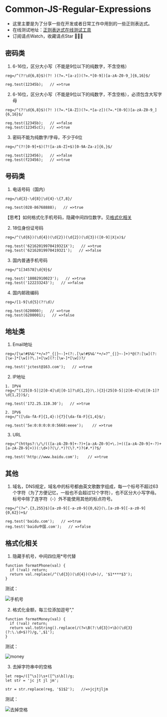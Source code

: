 # Common-JS-Regular-Expressions
- 这里主要是为了分享一些在开发或者日常工作中用到的一些正则表达式。
- 在线测试地址：[正则表达式在线测试工具](https://c.runoob.com/front-end/854)
- 订阅请点Watch，收藏请点Star 👋👋👋

## 密码类
1. 6-16位，区分大小写（不能是9位以下的纯数字，不含空格）
```
reg=/^(?!\d{6,8}$)(?! )(?=.*[a-z])(?=.*[0-9])[a-zA-Z0-9_]{6,16}$/

reg.test(12345b);   // =>true
```

2. 6-16位，区分大小写（不能是9位以下的纯数字，不含空格），必须包含大写字母
```
reg=/^(?!\d{6,8}$)(?! )(?=.*[A-Z])(?=.*[a-z])(?=.*[0-9])[a-zA-Z0-9_]{6,16}$/

reg.test(12345b);   // =>false
reg.test(12345cC);  // =>true
```

3. 密码不能为纯数字/字母，不少于6位
```
reg=/^(?![0-9]+$)(?![a-zA-Z]+$)[0-9A-Za-z]{6,}$/

reg.test(123456);   // =>false
reg.test(f23456);   // =>true
```

## 号码类
1. 电话号码（国内）
```
reg=/\d{3}-\d{8}|\d{4}-\{7,8}/

reg.test(028-86768888);   // =>true
```
【思考】如何格式化手机号码，隐藏中间四位数字。见[格式化相关](#格式化相关)

2. 18位身份证号码
```
reg=/^(\d{6})(\d{4})(\d{2})(\d{2})(\d{3})([0-9]|X|x)$/

reg.test('62162019970419321X');   // =>true
reg.test('62162019970419321');   // =>false
```

3. 国内普通手机号码
```
reg=/^1[34578]\d{9}$/

reg.test('18082910023');   // =>true
reg.test('122233243');   // =>false
```

4. 国内邮政编码
```
reg=/[1-9]\d{5}(?!\d)/

reg.test(620000);   // =>true
reg.test(6200001);   // =>false
```
## 地址类

1. Email地址
```
reg=/[\w!#$%&'*+/=?^_{|}~-]+(?:.[\w!#$%&'*+/=?^_{|}~-]+)*@(?:[\w](?:[\w-]*[\w])?\.)+[\w](?:[\w-]*[\w])?/

reg.test('jctest@163.com');   // =>true
```

2. IP地址
```
1. IPV4
reg=/^((25[0-5]|2[0-4]\d|[0-1]?\d{1,2})\.){3}(25[0-5]|2[0-4]\d|[0-1]?\d{1,2})$/;

reg.test('172.25.110.30');   // =>true

2. IPV6
reg=/^([\da-fA-F]{1,4}:){7}[\da-fA-F]{1,4}$/;

reg.test('5e:0:0:0:0:0:5668:eeee');    // =>true
```

3. URL
```
reg=/^(https?:\/\/(([a-zA-Z0-9]+-?)+[a-zA-Z0-9]+\.)+(([a-zA-Z0-9]+-?)+[a-zA-Z0-9]+))(:\d+)?(\/.*)?(\?.*)?(#.*)?$/

reg.test('http://www.baidu.com');    // =>true
```

## 其他
1. 域名，DNS规定，域名中的标号都由英文歌数字组成，每一个标号不超过63个字符（为了方便记忆，一般也不会超过12个字符），也不区分大小写字母。标号中除了连字符（-）外不能使用其他的标点符号。
```
reg=/^(?=^.{3,255}$)[a-z0-9][-a-z0-9]{0,62}(\.[a-z0-9][-a-z0-9]{0,62})+$/

reg.test('baidu.com');   // =>true
reg.test('baidu中国.com');   // =>false
```

## 格式化相关

1. 隐藏手机号，中间四位用*号代替
```
function formatPhone(val) {
  if (!val) return;
  return val.replace(/^(\d{3})(\d{4})(\d+)/, '$1****$3');
}
```

测试：

![手机号](https://user-images.githubusercontent.com/10249805/109583433-de21aa80-7b3a-11eb-98dd-c8b09c2f6f74.png)

2. 格式化金额，每三位添加逗号","

```
function formatMoney(val) {
  if (!val) return;
  return val.toString().replace(/(?=\B(?:\d{3})+\b)(\d{3}(?:\.\d+$)?)/g,',$1');
}
```
测试：

![money](https://user-images.githubusercontent.com/10249805/109586683-a7e72980-7b40-11eb-8bd6-f102b7771dea.png)

3. 去掉字符串中的空格

```
let reg=/([^\s])\s+([^\s\b])/g;
let str = 'jc jt jl jm';

str = str.replace(reg, '$1$2');   //=>jcjtjljm
```
测试：

![去掉空格](https://user-images.githubusercontent.com/10249805/109587076-673be000-7b41-11eb-8f9f-e335019cccbd.png)


